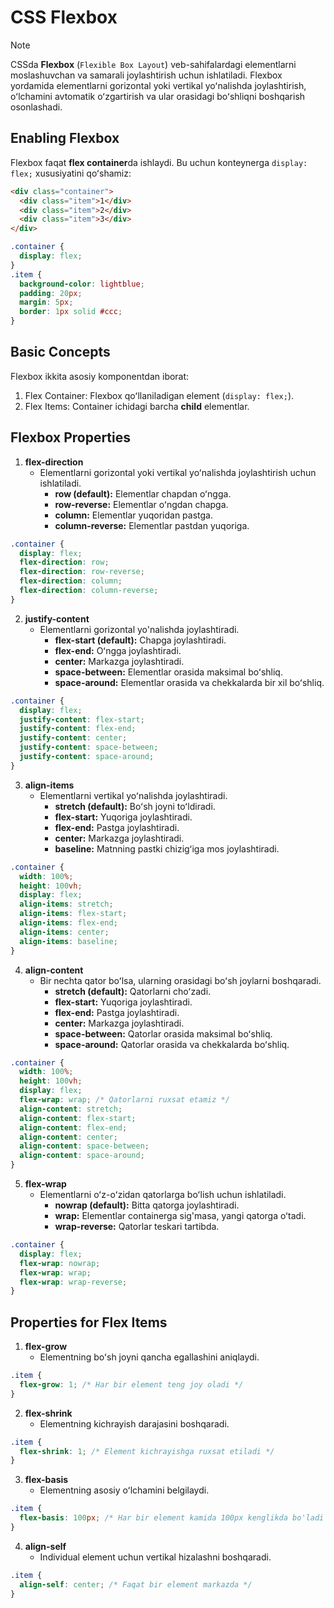# CSS Flexbox

> [!NOTE]
> CSSda **Flexbox** (`Flexible Box Layout`) veb-sahifalardagi elementlarni moslashuvchan va samarali joylashtirish uchun ishlatiladi. Flexbox yordamida elementlarni gorizontal yoki vertikal yoʻnalishda joylashtirish, oʻlchamini avtomatik oʻzgartirish va ular orasidagi boʻshliqni boshqarish osonlashadi.

## Enabling Flexbox

Flexbox faqat **flex container**da ishlaydi. Bu uchun konteynerga `display: flex;` xususiyatini qoʻshamiz:

```html
<div class="container">
  <div class="item">1</div>
  <div class="item">2</div>
  <div class="item">3</div>
</div>
```

```css
.container {
  display: flex;
}
.item {
  background-color: lightblue;
  padding: 20px;
  margin: 5px;
  border: 1px solid #ccc;
}
```

## Basic Concepts

Flexbox ikkita asosiy komponentdan iborat:

1. Flex Container: Flexbox qoʻllaniladigan element (`display: flex;`).
2. Flex Items: Container ichidagi barcha **child** elementlar.

## Flexbox Properties

1. **flex-direction**
    - Elementlarni gorizontal yoki vertikal yoʻnalishda joylashtirish uchun ishlatiladi.
      - **row (default):** Elementlar chapdan oʻngga.
      - **row-reverse:** Elementlar oʻngdan chapga.
      - **column:** Elementlar yuqoridan pastga.
      - **column-reverse:** Elementlar pastdan yuqoriga.

```css
.container {
  display: flex;
  flex-direction: row;
  flex-direction: row-reverse;
  flex-direction: column;
  flex-direction: column-reverse;
}
```

2. **justify-content**
    - Elementlarni gorizontal yo'nalishda joylashtiradi.
      - **flex-start (default):** Chapga joylashtiradi.
      - **flex-end:** Oʻngga joylashtiradi.
      - **center:** Markazga joylashtiradi.
      - **space-between:** Elementlar orasida maksimal boʻshliq.
      - **space-around:** Elementlar orasida va chekkalarda bir xil boʻshliq.

```css
.container {
  display: flex;
  justify-content: flex-start;
  justify-content: flex-end;
  justify-content: center;
  justify-content: space-between;
  justify-content: space-around;
}
```

3. **align-items**
    - Elementlarni vertikal yoʻnalishda joylashtiradi.
      - **stretch (default):** Boʻsh joyni toʻldiradi.
      - **flex-start:** Yuqoriga joylashtiradi.
      - **flex-end:** Pastga joylashtiradi.
      - **center:** Markazga joylashtiradi.
      - **baseline:** Matnning pastki chizigʻiga mos joylashtiradi.

```css
.container {
  width: 100%;
  height: 100vh;
  display: flex;
  align-items: stretch;
  align-items: flex-start;
  align-items: flex-end;
  align-items: center;
  align-items: baseline;
}
```

4. **align-content**
    - Bir nechta qator boʻlsa, ularning orasidagi boʻsh joylarni boshqaradi.
      - **stretch (default):** Qatorlarni choʻzadi.
      - **flex-start:** Yuqoriga joylashtiradi.
      - **flex-end:** Pastga joylashtiradi.
      - **center:** Markazga joylashtiradi.
      - **space-between:** Qatorlar orasida maksimal boʻshliq.
      - **space-around:** Qatorlar orasida va chekkalarda boʻshliq.

```css
.container {
  width: 100%;
  height: 100vh;
  display: flex;
  flex-wrap: wrap; /* Qatorlarni ruxsat etamiz */
  align-content: stretch;
  align-content: flex-start;
  align-content: flex-end;
  align-content: center;
  align-content: space-between;
  align-content: space-around;
}
```

5. **flex-wrap**
    - Elementlarni oʻz-oʻzidan qatorlarga boʻlish uchun ishlatiladi.
      - **nowrap (default):** Bitta qatorga joylashtiradi.
      - **wrap:** Elementlar containerga sig'masa, yangi qatorga oʻtadi.
      - **wrap-reverse:** Qatorlar teskari tartibda.

```css
.container {
  display: flex;
  flex-wrap: nowrap;
  flex-wrap: wrap;
  flex-wrap: wrap-reverse;
}
```

## Properties for Flex Items

1. **flex-grow**
   - Elementning boʻsh joyni qancha egallashini aniqlaydi.

```css
.item {
  flex-grow: 1; /* Har bir element teng joy oladi */
}
```

2. **flex-shrink**
   - Elementning kichrayish darajasini boshqaradi.

```css
.item {
  flex-shrink: 1; /* Element kichrayishga ruxsat etiladi */
}
```

3. **flex-basis**
   - Elementning asosiy oʻlchamini belgilaydi.

```css
.item {
  flex-basis: 100px; /* Har bir element kamida 100px kenglikda bo'ladi */
}
```

4. **align-self**
   - Individual element uchun vertikal hizalashni boshqaradi.

```css
.item {
  align-self: center; /* Faqat bir element markazda */
}
```